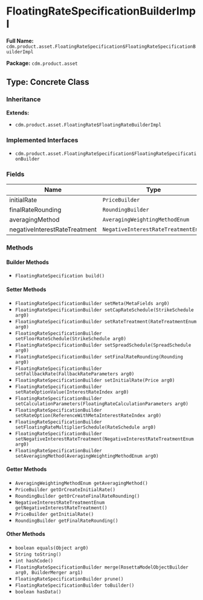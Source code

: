 # FloatingRateSpecificationBuilderImpl

**Full Name:** `cdm.product.asset.FloatingRateSpecification$FloatingRateSpecificationBuilderImpl`

**Package:** `cdm.product.asset`

## Type: Concrete Class

### Inheritance

**Extends:**
- `cdm.product.asset.FloatingRate$FloatingRateBuilderImpl`

### Implemented Interfaces

- `cdm.product.asset.FloatingRateSpecification$FloatingRateSpecificationBuilder`

### Fields

| Name | Type | Description |
|------|------|-------------|
| initialRate | `PriceBuilder` |  |
| finalRateRounding | `RoundingBuilder` |  |
| averagingMethod | `AveragingWeightingMethodEnum` |  |
| negativeInterestRateTreatment | `NegativeInterestRateTreatmentEnum` |  |

### Methods

#### Builder Methods

- `FloatingRateSpecification build()`

#### Setter Methods

- `FloatingRateSpecificationBuilder setMeta(MetaFields arg0)`
- `FloatingRateSpecificationBuilder setCapRateSchedule(StrikeSchedule arg0)`
- `FloatingRateSpecificationBuilder setRateTreatment(RateTreatmentEnum arg0)`
- `FloatingRateSpecificationBuilder setFloorRateSchedule(StrikeSchedule arg0)`
- `FloatingRateSpecificationBuilder setSpreadSchedule(SpreadSchedule arg0)`
- `FloatingRateSpecificationBuilder setFinalRateRounding(Rounding arg0)`
- `FloatingRateSpecificationBuilder setFallbackRate(FallbackRateParameters arg0)`
- `FloatingRateSpecificationBuilder setInitialRate(Price arg0)`
- `FloatingRateSpecificationBuilder setRateOptionValue(InterestRateIndex arg0)`
- `FloatingRateSpecificationBuilder setCalculationParameters(FloatingRateCalculationParameters arg0)`
- `FloatingRateSpecificationBuilder setRateOption(ReferenceWithMetaInterestRateIndex arg0)`
- `FloatingRateSpecificationBuilder setFloatingRateMultiplierSchedule(RateSchedule arg0)`
- `FloatingRateSpecificationBuilder setNegativeInterestRateTreatment(NegativeInterestRateTreatmentEnum arg0)`
- `FloatingRateSpecificationBuilder setAveragingMethod(AveragingWeightingMethodEnum arg0)`

#### Getter Methods

- `AveragingWeightingMethodEnum getAveragingMethod()`
- `PriceBuilder getOrCreateInitialRate()`
- `RoundingBuilder getOrCreateFinalRateRounding()`
- `NegativeInterestRateTreatmentEnum getNegativeInterestRateTreatment()`
- `PriceBuilder getInitialRate()`
- `RoundingBuilder getFinalRateRounding()`

#### Other Methods

- `boolean equals(Object arg0)`
- `String toString()`
- `int hashCode()`
- `FloatingRateSpecificationBuilder merge(RosettaModelObjectBuilder arg0, BuilderMerger arg1)`
- `FloatingRateSpecificationBuilder prune()`
- `FloatingRateSpecificationBuilder toBuilder()`
- `boolean hasData()`

